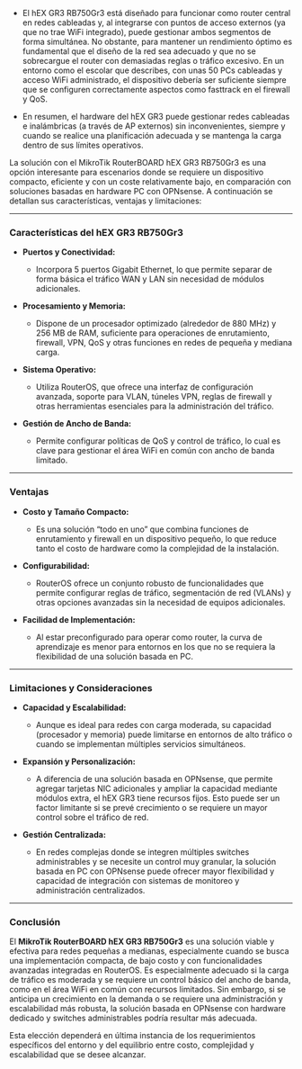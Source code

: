 - El hEX GR3 RB750Gr3 está diseñado para funcionar como router central en redes cableadas y, al integrarse con puntos de acceso externos (ya que no trae WiFi integrado), puede gestionar ambos segmentos de forma simultánea. No obstante, para mantener un rendimiento óptimo es fundamental que el diseño de la red sea adecuado y que no se sobrecargue el router con demasiadas reglas o tráfico excesivo. En un entorno como el escolar que describes, con unas 50 PCs cableadas y acceso WiFi administrado, el dispositivo debería ser suficiente siempre que se configuren correctamente aspectos como fasttrack en el firewall y QoS. 

- En resumen, el hardware del hEX GR3 puede gestionar redes cableadas e inalámbricas (a través de AP externos) sin inconvenientes, siempre y cuando se realice una planificación adecuada y se mantenga la carga dentro de sus límites operativos.



La solución con el MikroTik RouterBOARD hEX GR3 RB750Gr3 es una opción interesante para escenarios donde se requiere un dispositivo compacto, eficiente y con un coste relativamente bajo, en comparación con soluciones basadas en hardware PC con OPNsense. A continuación se detallan sus características, ventajas y limitaciones:

---

### Características del hEX GR3 RB750Gr3

- **Puertos y Conectividad:**  
  - Incorpora 5 puertos Gigabit Ethernet, lo que permite separar de forma básica el tráfico WAN y LAN sin necesidad de módulos adicionales.
  
- **Procesamiento y Memoria:**  
  - Dispone de un procesador optimizado (alrededor de 880 MHz) y 256 MB de RAM, suficiente para operaciones de enrutamiento, firewall, VPN, QoS y otras funciones en redes de pequeña y mediana carga.
  
- **Sistema Operativo:**  
  - Utiliza RouterOS, que ofrece una interfaz de configuración avanzada, soporte para VLAN, túneles VPN, reglas de firewall y otras herramientas esenciales para la administración del tráfico.
  
- **Gestión de Ancho de Banda:**  
  - Permite configurar políticas de QoS y control de tráfico, lo cual es clave para gestionar el área WiFi en común con ancho de banda limitado.

---

### Ventajas

- **Costo y Tamaño Compacto:**  
  - Es una solución “todo en uno” que combina funciones de enrutamiento y firewall en un dispositivo pequeño, lo que reduce tanto el costo de hardware como la complejidad de la instalación.
  
- **Configurabilidad:**  
  - RouterOS ofrece un conjunto robusto de funcionalidades que permite configurar reglas de tráfico, segmentación de red (VLANs) y otras opciones avanzadas sin la necesidad de equipos adicionales.
  
- **Facilidad de Implementación:**  
  - Al estar preconfigurado para operar como router, la curva de aprendizaje es menor para entornos en los que no se requiera la flexibilidad de una solución basada en PC.

---

### Limitaciones y Consideraciones

- **Capacidad y Escalabilidad:**  
  - Aunque es ideal para redes con carga moderada, su capacidad (procesador y memoria) puede limitarse en entornos de alto tráfico o cuando se implementan múltiples servicios simultáneos.
  
- **Expansión y Personalización:**  
  - A diferencia de una solución basada en OPNsense, que permite agregar tarjetas NIC adicionales y ampliar la capacidad mediante módulos extra, el hEX GR3 tiene recursos fijos. Esto puede ser un factor limitante si se prevé crecimiento o se requiere un mayor control sobre el tráfico de red.
  
- **Gestión Centralizada:**  
  - En redes complejas donde se integren múltiples switches administrables y se necesite un control muy granular, la solución basada en PC con OPNsense puede ofrecer mayor flexibilidad y capacidad de integración con sistemas de monitoreo y administración centralizados.

---

### Conclusión

El **MikroTik RouterBOARD hEX GR3 RB750Gr3** es una solución viable y efectiva para redes pequeñas a medianas, especialmente cuando se busca una implementación compacta, de bajo costo y con funcionalidades avanzadas integradas en RouterOS. Es especialmente adecuado si la carga de tráfico es moderada y se requiere un control básico del ancho de banda, como en el área WiFi en común con recursos limitados. Sin embargo, si se anticipa un crecimiento en la demanda o se requiere una administración y escalabilidad más robusta, la solución basada en OPNsense con hardware dedicado y switches administrables podría resultar más adecuada.

Esta elección dependerá en última instancia de los requerimientos específicos del entorno y del equilibrio entre costo, complejidad y escalabilidad que se desee alcanzar.